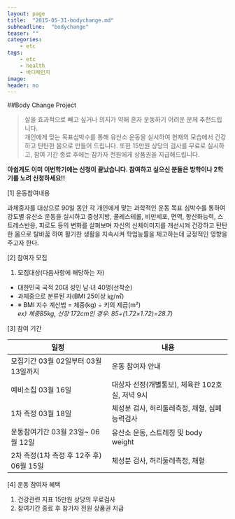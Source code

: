 ```yaml
---
layout: page
title:  "2015-05-31-bodychange.md"
subheadline:  "bodychange"
teaser: ""
categories:
    - etc
tags:
    - etc
    - health
    - 바디체인지
image:
header: no
---
```


##Body Change Project
> 살을 효과적으로 빼고 싶거나 의지가 약해 혼자 운동하기 어려운 분께 추천드립니다.   
개인에게 맞는 목표심박수를 통해 유산소 운동을 실시하여 현재의 모습에서 건강하고 탄탄한 몸으로 만들어 드립니다.
또한 15만원 상당의 검사를 무료로 실시하고, 참여 기간 종료 후에는 참가자 전원에게 상품권을 지급해드립니다.   
   


**아쉽게도 이미 이번학기에는 신청이 끝났습니다. 참여하고 싶으신 분들은 방학이나 2학기를 노려 신청하세요!!**   


 [1] 운동참여내용
 
 과체중자를 대상으로 
 90일 동안 각 개인에게 맞는 과학적인 운동 목표 심박수를 통하여 강도별 유산소 운동을 실시하고 중성지방, 콜레스테롤, 비만세포, 면역, 항산화능력, 스트레스반응, 피로도 등의 변화를 살펴보며
 자신의 신체이미지를 개선시켜 건강하고 탄탄한 몸으로 탈바꿈 하여 활기찬 생활을 지속시켜 학업능률을 제고하는데 긍정적인 영향을 주고자 한다.
  
  
 [2] 참여자 모집 
 
  1) 모집대상(다음사항에 해당하는 자)
  - 대한민국 국적 20대 성인 남·녀 40명(선착순)
  - 과체중으로 분류된 자(BMI 25이상 ㎏/㎡)
   - ※ BMI 지수 계산법 = 체중(kg) ÷ 키의 제곱(m²)   
   *ex) 체중85kg, 신장 172cm인 경우: 85÷(1.72×1.72)=28.7)*



 [3] 참여 기간
 
 
 일정 | 내용
 -----|------
모집기간  03월 02일부터 03월 13일까지 | 운동 참여자 안내
예비소집  03월 16일 | 대상자 선정(개별통보), 체육관 102호실, 저녁 9시
1차 측정  03월 18일 | 체성분 검사, 허리둘레측정, 채혈, 심폐능력검사
운동참여기간  03월 23일~ 06월 12일  | 유산소 운동, 스트레칭 및 body weight 
2차 측정(1차 측정 후 12주 후)  06월 15일 | 체성분 검사, 허리둘레측정, 채혈


[4] 운동 참여자 혜택

1) 건강관련 지표 15만원 상당의 무료검사    
2) 참여기간 종료 후 참가자 전원 상품권 지급
